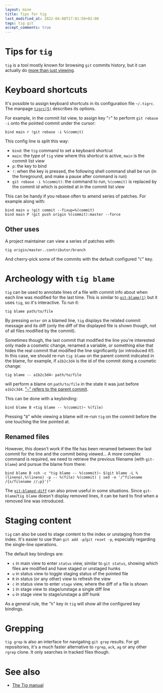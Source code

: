 ```yaml
---
layout: mine
title: Tips for tig
last_modified_at: 2022-04-08T17:01:50+02:00
tags: tig git
accept_comments: true
---
```


# Tips for `tig`

`tig` is a tool mostly known for browsing `git` commits history, but it can actually do [more than just viewing](https://jonas.github.io/tig/doc/manual.html).

# Keyboard shortcuts

It's possible to assign keyboard shortcuts in its configuration file `~/.tigrc`.
The manpage [`tigrc(5)`](http://jonas.nitro.dk/tig/tigrc.5.html) describes its options.

For example, in the commit list view, to assign key "`r`" to perform `git rebase -i` onto the pointed commit under the cursor:

```
bind main r !git rebase -i %(commit)
```

This config line is split this way:
* `bind`: the `tig` command to set a keyboard shortcut
* `main`: the type of `tig` view where this shortcut is active, `main` is the commit list view
* `p`: the key to bind
* `!`: when the key is pressed, the following shell command shall be run (in the foreground, and make a pause after command is run)
* `git rebase -i %(commit)`: the command to run, `%(commit)` is replaced by the commit id which is pointed at in the commit list view

This can be handy if you rebase often to amend series of patches. For example along with:

```
bind main u !git commit --fixup=%(commit)
bind main P !git push origin %(commit):master --force
```

## Other uses

A project maintainer can view a series of patches with:

```
tig origin/master..contributor/branch
```

And cherry-pick some of the commits with the default configured "`C`" key.

# Archeology with `tig blame`

`tig` can be used to annotate lines of a file with commit info about when each line was modified for the last time.
This is similar to [`git-blame(1)`](https://www.git-scm.com/docs/git-blame) but it uses `tig`, so it's interactive.
To run it:

```
tig blame path/to/file
```

By pressing `enter` on a blamed line, `tig` displays the related commit message and its diff (only the diff of the displayed file is shown though, not of all files modified by the commit).

Sometimes though, the last commit that modified the line you're interested only made a cosmetic change, renamed a variable, or something else that hides the real commit that modified the line significantly (or introduced it!).
In this case, we should re-run `tig blame` on the parent commit indicated in the blame, for example, if `a1b2c3d4` is the id of the commit doing a cosmetic change:

```
tig blame -- a1b2c3d4~ path/to/file
```

will perform a blame on `path/to/file` in the state it was just before `a1b2c3d4`. ["`~`" refers to the parent commit](https://git-scm.com/docs/git-rev-parse#_specifying_revisions).

This can be done with a keybinding:

```
bind blame B <tig blame -- %(commit)~ %(file)
```

Pressing "`B`" while viewing a blame will re-run `tig` on the commit before the one touching the line pointed at.

## Renamed files

However, this doesn't work if the file has been renamed between the last commit for the line and the commit being viewed...
A more complex command is required, we need to retrieve the previous filename (with `git-blame`) and pursue the blame from there:

```
bind blame B <sh -c "tig blame -- %(commit)~ $(git blame -L %(lineno),%(lineno) -p -- %(file) %(commit) | sed -n '/^filename /{s/filename //;p}')"
```

The [`git-blamed-diff`](https://gitlab.com/hydrargyrum/attic/tree/master/git) can also prove useful in some situations.
Since `git-blame`/`tig blame` doesn't display removed lines, it can be hard to find when a removed line was introduced.

# Staging content

`tig` can also be used to stage content to the index or unstaging from the index. It's easier to use than `git add -p`/`git reset -p`, especially regarding the single-line operations.

The default key bindings are:

* `s` in main view to enter `status` view, similar to `git status`, showing which files are modified and have staged or unstaged hunks
* `u` in status view to toggle staging status of the pointed file
* `R` in status (or any other) view to refresh the view
* `c` in status view to enter `stage` view, where the diff of a file is shown
* `1` in stage view to stage/unstage a single diff line
* `u` in stage view to stage/unstage a diff hunk

As a general rule, the "`h`" key in `tig` will show all the configured key bindings.

# Grepping

`tig grep` is also an interface for navigating `git grep` results. For git repositories, it's a much faster alternative to `rgrep`, `ack`, `ag` or any other `rgrep` clone.
It only searches in tracked files though.

# See also

* [The Tig manual](http://jonas.nitro.dk/tig/manual.html)
